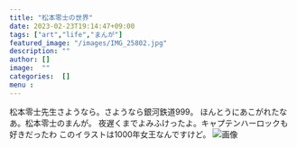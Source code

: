 ```yaml
---
title: "松本零士の世界"
date: 2023-02-23T19:14:47+09:00
tags: ["art","life","まんが"]
featured_image: "/images/IMG_25802.jpg"
description: ""
author: []
image:  ""
categories:  []
menu :
---
```

松本零士先生さようなら。さようなら銀河鉄道999。
ほんとうにあこがれたなあ。松本零士のまんが。
夜遅くまでよみふけったよ。キャプテンハーロックも好きだったわ
このイラストは1000年女王なんですけど。
![画像](/images/IMG_25802.jpg)
